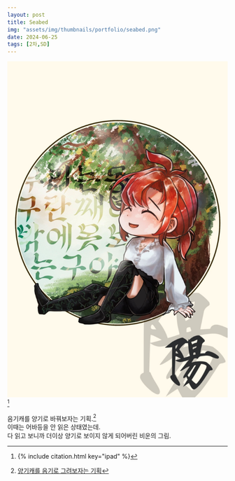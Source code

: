 ```yaml
---
layout: post
title: Seabed
img: "assets/img/thumbnails/portfolio/seabed.png"
date: 2024-06-25
tags: [2차,SD]
---
```


![](/assets/img/portfolio/seabed.png) [^1]

음기캐를 양기로 바꿔보자는 기획.[^2] <br/>
이때는 어바등을 안 읽은 상태였는데. <br/> 
다 읽고 보니까 더이상 양기로 보이지 않게 되어버린 비운의 그림. 


[^1]: {% include citation.html key="ipad" %}
[^2]: [양기캐를 음기로 그려보자는 기획](/_portfolio/seabed.md)

